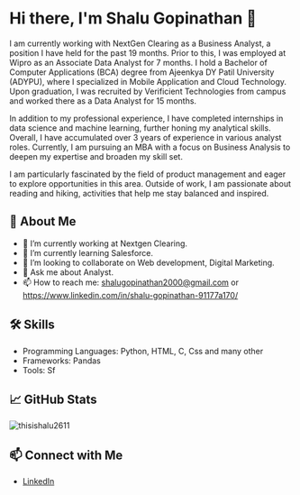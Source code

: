# Hi there, I'm Shalu Gopinathan 👋

I am currently working with NextGen Clearing as a Business Analyst, a position I have held for the past 19 months. Prior to this, I was employed at Wipro as an Associate Data Analyst for 7 months. I hold a Bachelor of Computer Applications (BCA) degree from Ajeenkya DY Patil University (ADYPU), where I specialized in Mobile Application and Cloud Technology. Upon graduation, I was recruited by Verificient Technologies from campus and worked there as a Data Analyst for 15 months.

In addition to my professional experience, I have completed internships in data science and machine learning, further honing my analytical skills. Overall, I have accumulated over 3 years of experience in various analyst roles. Currently, I am pursuing an MBA with a focus on Business Analysis to deepen my expertise and broaden my skill set.

I am particularly fascinated by the field of product management and eager to explore opportunities in this area. Outside of work, I am passionate about reading and hiking, activities that help me stay balanced and inspired.


## 🚀 About Me
- 🔭 I’m currently working at Nextgen Clearing.
- 🌱 I’m currently learning Salesforce.
- 👯 I’m looking to collaborate on Web development, Digital Marketing.
- 💬 Ask me about Analyst.
- 📫 How to reach me: shalugopinathan2000@gmail.com or https://www.linkedin.com/in/shalu-gopinathan-91177a170/

## 🛠️ Skills
- Programming Languages: Python, HTML, C, Css and many other
- Frameworks: Pandas
- Tools: Sf

## 📈 GitHub Stats
![thisishalu2611](https://github-readme-stats.vercel.app/api?username=thisisshalu2611&show_icons=true&theme=radical)

## 📫 Connect with Me
- [LinkedIn](https://www.linkedin.com/in/shalu-gopinathan-91177a170/)

